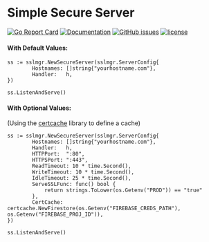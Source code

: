 # Simple Secure Server

[![Go Report Card](https://goreportcard.com/badge/github.com/adrianosela/sslmgr)](https://goreportcard.com/report/github.com/adrianosela/sslmgr)
[![Documentation](https://godoc.org/github.com/adrianosela/sslmgr?status.svg)](https://godoc.org/github.com/adrianosela/sslmgr)
[![GitHub issues](https://img.shields.io/github/issues/adrianosela/sslmgr.svg)](https://github.com/adrianosela/sslmgr/issues)
[![license](https://img.shields.io/github/license/adrianosela/sslmgr.svg)](https://github.com/adrianosela/certcache/blob/master/LICENSE)


#### With Default Values:

```
ss := sslmgr.NewSecureServer(sslmgr.ServerConfig{
		Hostnames: []string{"yourhostname.com"},
		Handler:   h,
})

ss.ListenAndServe()
```


#### With Optional Values:

(Using the [certcache](https://godoc.org/github.com/adrianosela/certcache) library to define a cache)

```
ss := sslmgr.NewSecureServer(sslmgr.ServerConfig{
		Hostnames: []string{"yourhostname.com"},
		Handler:   h,
		HTTPPort:  ":80",
		HTTPSPort: ":443",
		ReadTimeout: 10 * time.Second(),
		WriteTimeout: 10 * time.Second(),
		IdleTimeout: 25 * time.Second(),
		ServeSSLFunc: func() bool {
			return strings.ToLower(os.Getenv("PROD")) == "true"
		},
		CertCache: certcache.NewFirestore(os.Getenv("FIREBASE_CREDS_PATH"), os.Getenv("FIREBASE_PROJ_ID")),
})

ss.ListenAndServe()
```